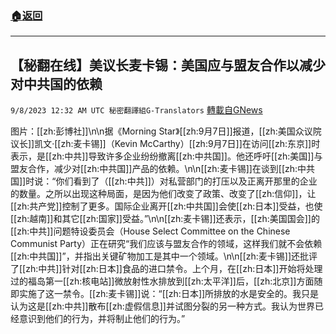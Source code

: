 ###  [:house:返回](README.md)
---


## 【秘翻在线】美议长麦卡锡：美国应与盟友合作以减少对中共国的依赖
`9/8/2023 12:32 AM UTC 秘密翻譯組G-Translators` [轉載自GNews](https://gnews.org/articles/1660415)

图片：[[zh:彭博社]]\n\n据《Morning Star》[[zh:9月7日]]报道，[[zh:美国众议院议长]]凯文‧[[zh:麦卡锡]]（Kevin McCarthy）[[zh:9月7日]]在访问[[zh:东京]]时表示，是[[zh:中共]]导致许多企业纷纷撤离[[zh:中共国]]。他还呼吁[[zh:美国]]与盟友合作，减少对[[zh:中共国]]产品的依赖。\n\n[[zh:麦卡锡]]在谈到[[zh:中共国]]时说：“你们看到了（[[zh:中共]]）对私营部门的打压以及正离开那里的企业的数量。之所以出现这种局面，是因为他们改变了政策、改变了[[zh:信仰]]，让[[zh:共产党]]控制了更多。国际企业离开[[zh:中共国]]会使[[zh:日本]]受益，也使[[zh:越南]]和其它[[zh:国家]]受益。”\n\n[[zh:麦卡锡]]还表示，[[zh:美国国会]]的[[zh:中共]]问题特设委员会（House Select Committee on the Chinese Communist Party）正在研究“我们应该与盟友合作的领域，这样我们就不会依赖[[zh:中共国]]”，并指出关键矿物加工是其中一个领域。\n\n[[zh:麦卡锡]]还批评了[[zh:中共]]针对[[zh:日本]]食品的进口禁令。上个月，在[[zh:日本]]开始将处理过的福岛第一[[zh:核电站]]微放射性水排放到[[zh:太平洋]]后，[[zh:北京]]方面随即实施了这一禁令。[[zh:麦卡锡]]说：“[[zh:日本]]所排放的水是安全的。我只是认为这是[[zh:中共]]散布[[zh:虚假信息]]并试图分裂的另一种方式。我认为世界已经意识到他们的行为，并将制止他们的行为。”
